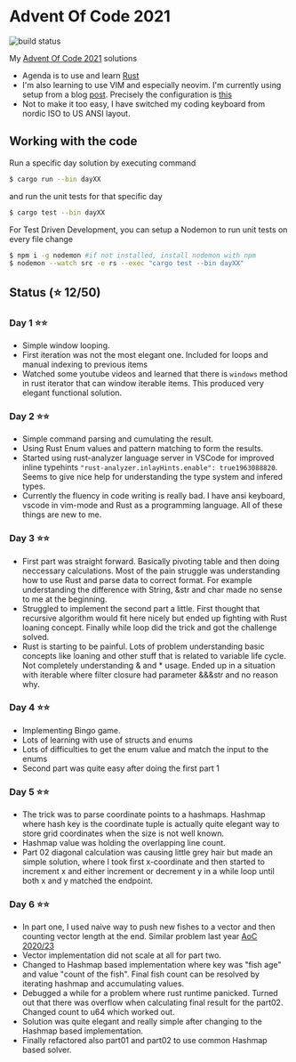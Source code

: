 # Advent Of Code 2021

![build status](https://github.com/joonaspessi/AdventOfCode2021/actions/workflows/rust.yml/badge.svg)

My [Advent Of Code 2021](https://adventofcode.com/2021) solutions

- Agenda is to use and learn [Rust](https://www.rust-lang.org/)
- I'm also learning to use VIM and especially neovim. I'm currently using setup from a blog [post](https://sharksforarms.dev/posts/neovim-rust/). Precisely the configuration is [this](https://github.com/sharksforarms/neovim-rust/blob/master/neovim-init-lsp-cmp-rust-tools.vim)
- Not to make it too easy, I have switched my coding keyboard from nordic ISO to US ANSI layout.

## Working with the code

Run a specific day solution by executing command

```bash
$ cargo run --bin dayXX
```

and run the unit tests for that specific day

```bash
$ cargo test --bin dayXX
```

For Test Driven Development, you can setup a Nodemon to run unit tests on every file change

```bash
$ npm i -g nodemon #if not installed, install nodemon with npm
$ nodemon --watch src -e rs --exec "cargo test --bin dayXX"
```

## Status (⭐ 12/50)

### Day 1 ⭐⭐

- Simple window looping.
- First iteration was not the most elegant one. Included for loops and manual indexing to previous items
- Watched some youtube videos and learned that there is `windows` method in rust iterator that can window iterable items. This produced very elegant functional solution.

### Day 2 ⭐⭐

- Simple command parsing and cumulating the result.
- Using Rust Enum values and pattern matching to form the results.
- Started using rust-analyzer language server in VSCode for improved inline typehints `"rust-analyzer.inlayHints.enable": true1963088820`. Seems to give nice help for understanding the type system and infered types.
- Currently the fluency in code writing is really bad. I have ansi keyboard, vscode in vim-mode and Rust as a programming language. All of these things are new to me.

### Day 3 ⭐⭐

- First part was straight forward. Basically pivoting table and then doing neccessary calculations. Most of the pain struggle was understanding how to use Rust and parse data to correct format. For example understanding the difference with String, &str and char made no sense to me at the beginning.
- Struggled to implement the second part a little. First thought that recursive algorithm would fit here nicely but ended up fighting with Rust loaning concept. Finally while loop did the trick and got the challenge solved.
- Rust is starting to be painful. Lots of problem understanding basic concepts like loaning and other stuff that is related to variable life cycle. Not completely understanding & and \* usage. Ended up in a situation with iterable where filter closure had parameter &&&str and no reason why.

### Day 4 ⭐⭐

- Implementing Bingo game.
- Lots of learning with use of structs and enums
- Lots of difficulties to get the enum value and match the input to the enums
- Second part was quite easy after doing the first part 1

### Day 5 ⭐⭐

- The trick was to parse coordinate points to a hashmaps. Hashmap where hash key is the coordinate tuple is actually quite elegant way to store grid coordinates when the size is not well known.
- Hashmap value was holding the overlapping line count.
- Part 02 diagonal calculation was causing little grey hair but made an simple solution, where I took first x-coordinate and then started to increment x and either increment or decrement y in a while loop until both x and y matched the endpoint.

### Day 6 ⭐⭐

- In part one, I used naive way to push new fishes to a vector and then counting vector length at the end. Similar problem last year [AoC 2020/23](https://adventofcode.com/2020/day/23)
- Vector implementation did not scale at all for part two.
- Changed to Hashmap based implementation where key was "fish age" and value "count of the fish". Final fish count can be resolved by iterating hashmap and accumulating values.
- Debugged a while for a problem where rust runtime panicked. Turned out that there was overflow when calculating final result for the part02. Changed count to u64 which worked out.
- Solution was quite elegant and really simple after changing to the Hashmap based implementation.
- Finally refactored also part01 and part02 to use common Hashmap based solver.